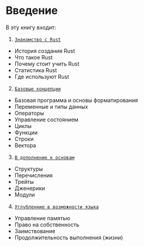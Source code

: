 # Введение
В эту книгу входит:
1) [`Знакомство с Rust`](introduction.md)
  - История создания Rust
  - Что такое Rust
  - Почему стоит учить Rust
  - Статистика Rust
  - Где используют Rust

2) [`Базовые концепции`](base/index.md)
  - Базовая программа и основы форматирования
  - Переменные и типы данных
  - Операторы
  - Управление состоянием
  - Циклы
  - Функции
  - Строки
  - Вектора

3) [`В дополнение к основам`](middle/index.md)
  - Структуры
  - Перечисления
  - Трейты
  - Дженерики
  - Модули

4) [`Углубленние в возможности языка`](advanced/index.md)
  - Управление памятью
  - Право на собственность
  - Заимствование
  - Продолжительность выполнения (жизни)